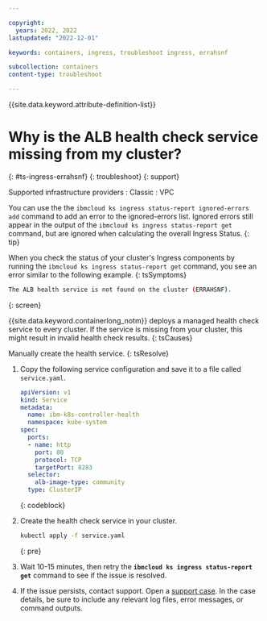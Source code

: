 ```yaml
---

copyright:
  years: 2022, 2022
lastupdated: "2022-12-01"

keywords: containers, ingress, troubleshoot ingress, errahsnf

subcollection: containers
content-type: troubleshoot

---
```


{{site.data.keyword.attribute-definition-list}}


# Why is the ALB health check service missing from my cluster?
{: #ts-ingress-errahsnf}
{: troubleshoot}
{: support}

Supported infrastructure providers
:   Classic
:   VPC

You can use the the `ibmcloud ks ingress status-report ignored-errors add` command to add an error to the ignored-errors list. Ignored errors still appear in the output of the `ibmcloud ks ingress status-report get` command, but are ignored when calculating the overall Ingress Status.
{: tip}

When you check the status of your cluster's Ingress components by running the `ibmcloud ks ingress status-report get` command, you see an error similar to the following example.
{: tsSymptoms}

```sh
The ALB health service is not found on the cluster (ERRAHSNF).
```
{: screen}

{{site.data.keyword.containerlong_notm}} deploys a managed health check service to every cluster. If the service is missing from your cluster, this might result in invalid health check results.
{: tsCauses}

Manually create the health service.
{: tsResolve}

1. Copy the following service configuration and save it to a file called `service.yaml`.

    ```yaml
    apiVersion: v1
    kind: Service
    metadata:
      name: ibm-k8s-controller-health
      namespace: kube-system
    spec:
      ports:
      - name: http
        port: 80
        protocol: TCP
        targetPort: 8283
      selector:
        alb-image-type: community
      type: ClusterIP
    ```
    {: codeblock}
    
1. Create the health check service in your cluster.

    ```sh
    kubectl apply -f service.yaml
    ```
    {: pre}
    
1. Wait 10-15 minutes, then retry the **`ibmcloud ks ingress status-report get`** command to see if the issue is resolved.

1. If the issue persists, contact support. Open a [support case](/docs/get-support?topic=get-support-using-avatar). In the case details, be sure to include any relevant log files, error messages, or command outputs.

